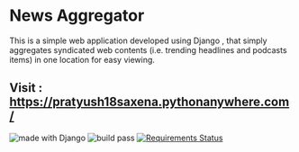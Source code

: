 
# News Aggregator 
This is a simple web application developed using Django , that simply aggregates syndicated web contents (i.e. trending headlines and podcasts items) in one location for easy viewing.  
## Visit : https://pratyush18saxena.pythonanywhere.com/
 ![made with Django](https://www.djangoproject.com/m/img/badges/djangomade124x25.gif)  ![build pass](https://pratyush-saxena.semaphoreci.com/badges/NewsAggregator.svg) [![Requirements Status](https://requires.io/github/Pratyush-Saxena/NewsAggregator/requirements.svg?branch=master)](https://requires.io/github/Pratyush-Saxena/NewsAggregator/requirements/?branch=master)


